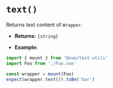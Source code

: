 # `text()`

Returns text content of `Wrapper`.

- **Returns:** `{string}`

- **Example:**

```js
import { mount } from '@vue/test-utils'
import Foo from './Foo.vue'

const wrapper = mount(Foo)
expect(wrapper.text()).toBe('bar')
```
